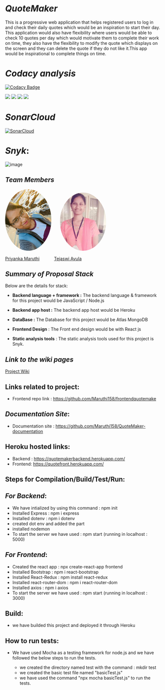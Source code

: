 # _QuoteMaker_
This is a progressive web application that helps registered users to log in and check their daily quotes which would be an inspiration to start their day. This application would also have flexibility where users would be able to check 10 quotes per day which would motivate them to complete their work on time, they also have the flexibility to modify the quote which displays on the screen and they can delete the quote if they do not like it.This app would be inspirational to complete things on time.

# _Codacy analysis_
[![Codacy Badge](https://app.codacy.com/project/badge/Grade/c1a4b790ced34413b39992a006a20c56)](https://www.codacy.com/gh/Maruthi158/QuoteMaker/dashboard?utm_source=github.com&amp;utm_medium=referral&amp;utm_content=Maruthi158/QuoteMaker&amp;utm_campaign=Badge_Grade)

[![](https://img.shields.io/github/issues-raw/Maruthi158/QuoteMaker)](https://github.com/Maruthi158/QuoteMaker/issues)
[![](https://img.shields.io/github/issues-closed-raw/Maruthi158/QuoteMaker)](https://github.com/Maruthi158/QuoteMaker/issues?q=is%3Aissue+is%3Aclosed)
[![](https://img.shields.io/github/milestones/open/Maruthi158/QuoteMaker)](https://github.com/Maruthi158/QuoteMaker/milestones)
[![](https://img.shields.io/github/languages/code-size/Maruthi158/QuoteMaker)](https://github.com/Maruthi158/QuoteMaker)

# _SonarCloud_
[![SonarCloud](https://sonarcloud.io/images/project_badges/sonarcloud-white.svg)](https://sonarcloud.io/summary/new_code?id=tejaavula076_QuoteMaker-1)

# _Snyk_:
![image](https://user-images.githubusercontent.com/77593316/156403624-d45b54c8-7a9e-41bd-986d-6154acb04d85.png)


## _Team Members_

 <img src="Priyanka.jpg" alt="drawing" width="150" style="border-radius:50%" />   &nbsp;&nbsp;&nbsp;&nbsp;&nbsp;                     <img src="Tejaswi.jpg" alt="Tejaswi" width="150" style="border-radius:50%"/>

[Priyanka Maruthi](https://github.com/Maruthi158) &nbsp;&nbsp;&nbsp;&nbsp;&nbsp;&nbsp;&nbsp;&nbsp;&nbsp;&nbsp;  [Tejaswi Avula](https://github.com/tejaavula)


## _Summary of Proposal Stack_

Below are the details for stack:

* **Backend language + framework :** The backend language & framework for this project would be JavaScript / Node.js

* **Backend app host :** The backend app host would be Heroku

* **DataBase :** The Database for this project would be Atlas MongoDB

* **Frontend Design** :   The Front end design would be with React js

* **Static analysis tools** : The static analysis tools used for this project is Snyk.

## _Link to the wiki pages_

[Project Wiki](https://github.com/Maruthi158/QuoteMaker/wiki/Group-Organization)

## Links related to project:
* Frontend repo link : https://github.com/Maruthi158/frontendquotemake

## _Documentation Site_:
*  Documentation site : https://github.com/Maruthi158/QuoteMaker-documentation

## Heroku hosted links:
* Backend : https://quotemakerbackend.herokuapp.com/
* Frontend: https://quotefront.herokuapp.com/
 
## Steps for Compilation/Build/Test/Run:

## _For Backend_:
* We have intialized by using this command : npm init
* Installed Express : npm i express
* Installed dotenv : npm i dotenv
* created dot env and added the part
* installed nodemon
* To start the server we have used : npm start (running in localhost : 5000)

## _For Frontend_:
* Created the react app : npx create-react-app frontend
* Installed Bootstrap : npm i react-bootstrap
* Installed React-Redux : npm install react-redux
* Installed react-router-dom : npm i react-router-dom
* Installed axios : npm i axios
* To start the server we have used : npm start (running in localhost : 3000)
## Build:
* we have builded this project and deployed it through Heroku
## How to run tests:
* We have used Mocha as a testing framework for node.js and we have followed the below steps to run the tests.

     * we created the directory named test with the command : mkdir test
     * we created the basic test file named "basicTest.js"
     * we have used the command "npx mocha basicTest.js" to run the tests.
